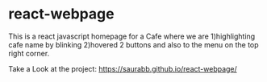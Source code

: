 # react-webpage
This is a react javascript homepage for a Cafe where we are
1)highlighting cafe name by blinking 
2)hovered 2 buttons and also to the menu on the top right corner.

Take a Look at the project:
https://saurabb.github.io/react-webpage/

